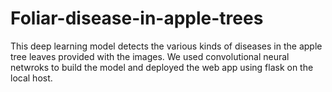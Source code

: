 # Foliar-disease-in-apple-trees
This deep learning model detects the various kinds of diseases in the apple tree leaves provided with the images.
We used convolutional neural netwroks to build the model and deployed the web app using flask on the local host.
